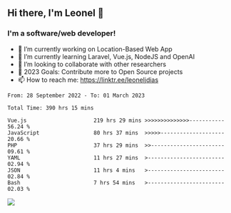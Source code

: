 ## Hi there, I'm Leonel 👋

### I'm a software/web developer!
- 🔭 I’m currently working on Location-Based Web App
- 🌱 I’m currently learning Laravel, Vue.js, NodeJS and OpenAI
- 👯 I’m looking to collaborate with other researchers
- 🥅 2023 Goals: Contribute more to Open Source projects
- 📫 How to reach me: https://linktr.ee/leoneljdias

<!--START_SECTION:waka-->

```text
From: 28 September 2022 - To: 01 March 2023

Total Time: 390 hrs 15 mins

Vue.js                     219 hrs 29 mins >>>>>>>>>>>>>>-----------   56.24 %
JavaScript                 80 hrs 37 mins  >>>>>--------------------   20.66 %
PHP                        37 hrs 29 mins  >>-----------------------   09.61 %
YAML                       11 hrs 27 mins  >------------------------   02.94 %
JSON                       11 hrs 4 mins   >------------------------   02.84 %
Bash                       7 hrs 54 mins   >------------------------   02.03 %
```

<!--END_SECTION:waka-->

![](https://komarev.com/ghpvc/?username=leoneljdias&color=blue&style=flat-square)
